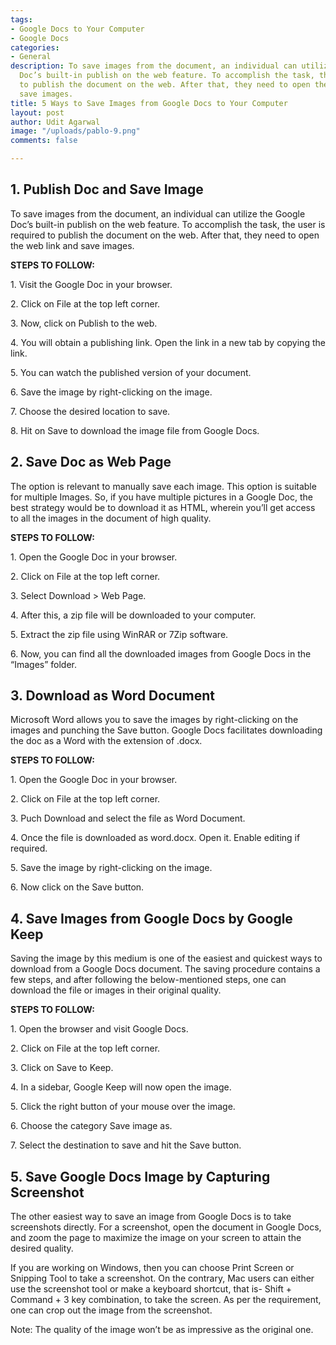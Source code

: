 ```yaml
---
tags:
- Google Docs to Your Computer
- Google Docs
categories:
- General
description: To save images from the document, an individual can utilize the Google
  Doc’s built-in publish on the web feature. To accomplish the task, the user is required
  to publish the document on the web. After that, they need to open the web link and
  save images.
title: 5 Ways to Save Images from Google Docs to Your Computer
layout: post
author: Udit Agarwal
image: "/uploads/pablo-9.png"
comments: false

---
```

## 1. Publish Doc and Save Image

To save images from the document, an individual can utilize the Google Doc’s built-in publish on the web feature. To accomplish the task, the user is required to publish the document on the web. After that, they need to open the web link and save images.

**STEPS TO FOLLOW:**

1\. Visit the Google Doc in your browser.

2\. Click on File at the top left corner.

3\. Now, click on Publish to the web.

4\. You will obtain a publishing link. Open the link in a new tab by copying the link.

5\. You can watch the published version of your document.

6\. Save the image by right-clicking on the image.

7\. Choose the desired location to save.

8\. Hit on Save to download the image file from Google Docs.

## 2. Save Doc as Web Page

The option is relevant to manually save each image. This option is suitable for multiple Images. So, if you have multiple pictures in a Google Doc, the best strategy would be to download it as HTML, wherein you’ll get access to all the images in the document of high quality.

**STEPS TO FOLLOW:**

1\. Open the Google Doc in your browser.

2\. Click on File at the top left corner.

3\. Select Download > Web Page.

4\. After this, a zip file will be downloaded to your computer.

5\. Extract the zip file using WinRAR or 7Zip software.

6\. Now, you can find all the downloaded images from Google Docs in the “Images” folder.

## 3. Download as Word Document

Microsoft Word allows you to save the images by right-clicking on the images and punching the Save button. Google Docs facilitates downloading the doc as a Word with the extension of .docx.

**STEPS TO FOLLOW:**

1\. Open the Google Doc in your browser.

2\. Click on File at the top left corner.

3\. Puch Download and select the file as Word Document.

4\. Once the file is downloaded as word.docx. Open it. Enable editing if required.

5\. Save the image by right-clicking on the image.

6\. Now click on the Save button.

## 4. Save Images from Google Docs by Google Keep

Saving the image by this medium is one of the easiest and quickest ways to download from a Google Docs document. The saving procedure contains a few steps, and after following the below-mentioned steps, one can download the file or images in their original quality.

**STEPS TO FOLLOW:**

1\. Open the browser and visit Google Docs.

2\. Click on File at the top left corner.

3\. Click on Save to Keep.

4\. In a sidebar, Google Keep will now open the image.

5\. Click the right button of your mouse over the image.

6\. Choose the category Save image as.

7\. Select the destination to save and hit the Save button.

## 5. Save Google Docs Image by Capturing Screenshot

The other easiest way to save an image from Google Docs is to take screenshots directly. For a screenshot, open the document in Google Docs, and zoom the page to maximize the image on your screen to attain the desired quality.

If you are working on Windows, then you can choose Print Screen or Snipping Tool to take a screenshot. On the contrary, Mac users can either use the screenshot tool or make a keyboard shortcut, that is- Shift + Command + 3 key combination, to take the screen. As per the requirement, one can crop out the image from the screenshot.

Note: The quality of the image won’t be as impressive as the original one.